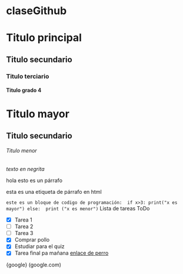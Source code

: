 # claseGithub
# Titulo principal 
## Titulo secundario 
### Titulo terciario 
#### Titulo grado 4

<h1>Titulo mayor</h1>
<h2>Titulo secundario</h2>
<h6>Titulo menor </h6>

*texto en negrita*

hola esto es un párrafo

<p>esta es una etiqueta de párrafo en html</p>

`
este es un bloque de codigo de programación: 
if x>3:
	print("x es mayor")
else: 
	print ("x es menor")
`
Lista de tareas ToDo
- [x] Tarea 1
- [ ] Tarea 2
- [ ] Tarea 3
- [x] Comprar pollo
- [x] Estudiar para el quiz
- [x] Tarea final pa mañana
<a href="https://www.google.com/url?sa=i&url=https%3A%2F%2Fnutricionistadeperros.com%2Flas-mejores-razas-para-quien-nunca-ha-tenido-perro%2F&psig=AOvVaw3gDCPCh2nyyShHjtrH0-fS&ust=1757643483077000&source=images&cd=vfe&opi=89978449&ved=0CBUQjRxqFwoTCNjiyq7Sz48DFQAAAAAdAAAAABAE"> enlace de perro</a> 

{google} (google.com)
